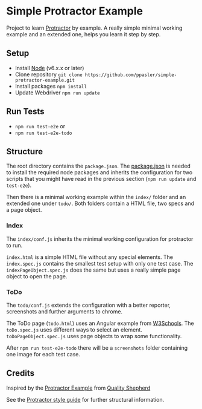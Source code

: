 # Simple Protractor Example

Project to learn [Protractor](http://www.protractortest.org) by example. 
A really simple minimal working example and an extended one, helps you learn it step by step.

## Setup
* Install [Node](http://nodejs.org) (v6.x.x or later)
* Clone repository `git clone https://github.com/ppasler/simple-protractor-example.git`
* Install packages `npm install`
* Update Webdriver `npm run update`

## Run Tests
* `npm run test-e2e` or
* `npm run test-e2e-todo`

## Structure
The root directory contains the `package.json`. The [package.json](https://docs.npmjs.com/files/package.json) is needed to install the required node packages and 
inherits the configuration for two scripts that you might have read in the previous section (`npm run update` and `test-e2e`).

Then there is a minimal working example within the `index/` folder and an extended one under `todo/`.
Both folders contain a HTML file, two specs and a page object.

### Index
The `index/conf.js` inherits the minimal working configuration for protractor to run.
 
`index.html` is a simple HTML file without any special elements.
The `index.spec.js` contains the smallest test setup with only one test case. 
The `indexPageObject.spec.js` does the same but uses a really simple page object to open the page.

### ToDo
The `todo/conf.js` extends the configuration with a better reporter, screenshots and further arguments to chrome.

The ToDo page (`todo.html`) uses an Angular example from [W3Schools](https://www.w3schools.com/angular/tryit.asp?filename=try_ng_todo_app). 
The `toDo.spec.js` uses different ways to select an element. 
`toDoPageObject.spec.js` uses page objects to wrap some functionality.

After `npm run test-e2e-todo` there will be a `screenshots` folder containing one image for each test case.

## Credits

Inspired by the [Protractor Example](https://github.com/qualityshepherd/protractor_example.git) from [Quality Shepherd](https://qualityshepherd.com)

See the [Protractor style guide](https://github.com/angular/protractor/blob/master/docs/style-guide.md) for further structural information.
